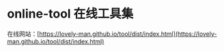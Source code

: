 # online-tool 在线工具集

在线网站：[https://lovely-man.github.io/tool/dist/index.html](https://lovely-man.github.io/tool/dist/index.html)